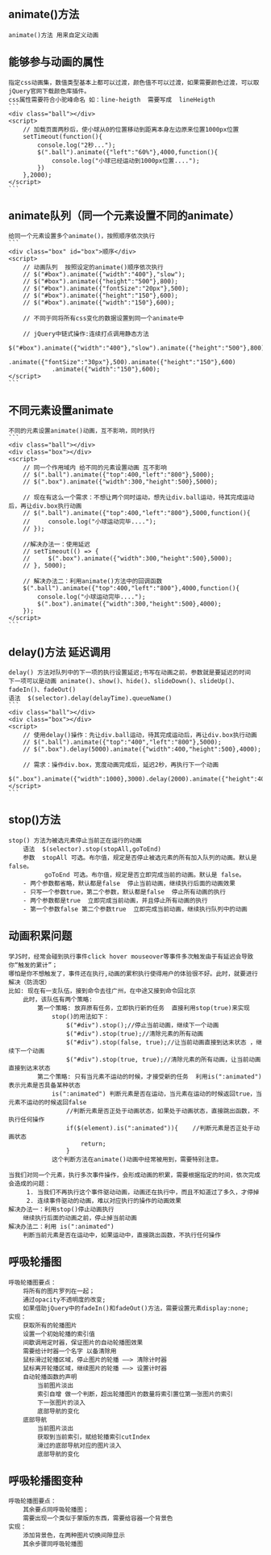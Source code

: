 ## animate()方法
    animate()方法 用来自定义动画

## 能够参与动画的属性
    指定css动画集，数值类型基本上都可以过渡，颜色值不可以过渡，如果需要颜色过渡，可以取jQuery官网下载颜色库插件。
    css属性需要符合小驼峰命名 如：line-heigth  需要写成  lineHeigth
    ```
    <div class="ball"></div>
    <script>
        // 加载页面两秒后，使小球从0的位置移动到距离本身左边原来位置1000px位置
        setTimeout(function(){
            console.log("2秒...");
            $(".ball").animate({"left":"60%"},4000,function(){
                console.log("小球已经运动到1000px位置....");
            })
        },2000);
    </script>
    ```

## animate队列（同一个元素设置不同的animate）
    给同一个元素设置多个animate()，按照顺序依次执行
    ```
    <div class="box" id="box">顺序</div>
    <script>
        // 动画队列  按照设定的animate()顺序依次执行
        // $("#box").animate({"width":"400"},"slow");
        // $("#box").animate({"height":"500"},800);
        // $("#box").animate({"fontSize":"20px"},500);
        // $("#box").animate({"height":"150"},600);
        // $("#box").animate({"width":"150"},600);

        // 不同于同将所有css变化的数据设置到同一个animate中

        // jQuery中链式操作:连续打点调用静态方法
        $("#box").animate({"width":"400"},"slow").animate({"height":"500"},800)
                .animate({"fontSize":"30px"},500).animate({"height":"150"},600)
                .animate({"width":"150"},600);
    </script>
    ```

## 不同元素设置animate
    不同的元素设置animate()动画，互不影响，同时执行
    ```
    <div class="ball"></div>
    <div class="box"></div>
    <script>
        // 同一个作用域内 给不同的元素设置动画 互不影响
        // $(".ball").animate({"top":400,"left":"800"},5000);
        // $(".box").animate({"width":300,"height":500},5000);

        // 现在有这么一个需求：不想让两个同时运动，想先让div.ball运动，待其完成运动后，再让div.box执行动画
        // $(".ball").animate({"top":400,"left":"800"},5000,function(){
        //     console.log("小球运动完毕....");
        // });

        //解决办法一：使用延迟
        // setTimeout(() => {
        //     $(".box").animate({"width":300,"height":500},5000);
        // }, 5000);

        // 解决办法二：利用animate()方法中的回调函数
        $(".ball").animate({"top":400,"left":"800"},4000,function(){
            console.log("小球运动完毕....");
            $(".box").animate({"width":300,"height":500},4000);
        });
    </script>
    ```

## delay()方法 延迟调用
    delay() 方法对队列中的下一项的执行设置延迟;书写在动画之前，参数就是要延迟的时间
    下一项可以是动画 animate()、show()、hide()、slideDown()、slideUp()、fadeIn()、fadeOut()
    语法  $(selector).delay(delayTime).queueName()
    ```
    <div class="ball"></div>
    <div class="box"></div>
    <script>
        // 使用delay()操作：先让div.ball运动，待其完成运动后，再让div.box执行动画
        // $(".ball").animate({"top":"400","left":"800"},5000);
        // $(".box").delay(5000).animate({"width":400,"height":500},4000);

        // 需求：操作div.box，宽度动画完成后，延迟2秒，再执行下一个动画
        $(".box").animate({"width":1000},3000).delay(2000).animate({"height":400},2000);
    </script>
    ```

## stop()方法
    stop() 方法为被选元素停止当前正在运行的动画
        语法  $(selector).stop(stopAll,goToEnd)
        参数  stopAll 可选。布尔值，规定是否停止被选元素的所有加入队列的动画。默认是 false。
              goToEnd 可选。布尔值，规定是否立即完成当前的动画。默认是 false。
        - 两个参数都省略，默认都是false  停止当前动画，继续执行后面的动画效果
        - 只写一个参数true，第二个参数，默认都是false  停止所有动画的执行
        - 两个参数都是true  立即完成当前动画，并且停止所有动画的执行
        - 第一个参数false 第二个参数true  立即完成当前动画，继续执行队列中的动画

## 动画积累问题
    学JS时，经常会碰到执行事件click hover mouseover等事件多次触发由于有延迟会导致你“触发的累计”；
    哪怕是你不想触发了，事件还在执行,动画的累积执行使得用户的体验很不好。此时，就要进行解决（防流氓）
    比如: 现在有一支队伍，接到命令去往广州，在中途又接到命令回北京
        此时，该队伍有两个策略:
            第一个策略: 放弃原有任务，立即执行新的任务  直接利用stop(true)来实现
                stop()的用法如下：
                    $("#div").stop();//停止当前动画，继续下一个动画
                    $("#div").stop(true);//清除元素的所有动画
                    $("#div").stop(false, true);//让当前动画直接到达末状态 ，继续下一个动画
                    $("#div").stop(true, true);//清除元素的所有动画，让当前动画直接到达末状态
            第二个策略: 只有当元素不运动的时候，才接受新的任务  利用is(":animated") 表示元素是否具备某种状态
                is(":animated") 判断元素是否在运动，当元素在运动的时候返回true，当元素不运动的时候返回false
                    //判断元素是否正处于动画状态，如果处于动画状态，直接跳出函数，不执行任何操作
                    if($(element).is(":animated")){    //判断元素是否正处于动画状态
                        return;
                    }
                这个判断方法在animate()动画中经常被用到，需要特别注意。

    当我们对同一个元素，执行多次事件操作，会形成动画的积累，需要根据指定的时间，依次完成
    会造成的问题：
         1. 当我们不再执行这个事件驱动动画，动画还在执行中，而且不知道过了多久，才停掉
         2. 连续事件驱动的动画，难以对应执行的操作的动画效果
    解决办法一：利用stop()停止动画执行
        继续执行后面的动画之前，停止掉当前动画
    解决办法二：利用 is(":animated")
        判断当前元素是否在运动中，如果运动中，直接跳出函数，不执行任何操作

## 呼吸轮播图
    呼吸轮播图要点：
        将所有的图片罗列在一起；
        通过opacity不透明度的改变;
        如果借助jQuery中的fadeIn()和fadeOut()方法，需要设置元素display:none;
    实现：
        获取所有的轮播图片
        设置一个初始轮播的索引值
        间歇调用定时器，保证图片的自动轮播图效果
        需要给计时器一个名字 以备清除用
        鼠标滑过轮播区域，停止图片的轮播 ——> 清除计时器
        鼠标离开轮播区域，继续图片的轮播 ——> 设置计时器
        自动轮播函数的声明
            当前图片淡出
            索引自增 做一个判断，超出轮播图片的数量将索引置位第一张图片的索引
            下一张图片的淡入
            底部导航的变化
        底部导航
            当前图片淡出
            获取到当前索引，赋给轮播索引cutIndex
            滑过的底部导航对应的图片淡入
            底部导航的变化

## 呼吸轮播图变种
    呼吸轮播图要点：
        其余要点同呼吸轮播图；
        需要出现一个类似于蒙版的东西，需要给容器一个背景色
    实现：
        添加背景色，在两种图片切换间隙显示
        其余步骤同呼吸轮播图
